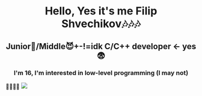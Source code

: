 <div id="header" align="center">
    <h1>Hello, Yes it's me Filip Shvechikov🎶🎶🎶</h1>
    <h2>Junior👿/Middle😈+-!=idk C/C++ developer <- yes😨</h2>
    <h3>I'm 16, I'm interested in low-level programming (I may not)</h2>
</div>

💓💓💓💓
<img src="https://cdn.jsdelivr.net/gh/devicons/devicon@latest/icons/llvm/llvm-original.svg" />    
